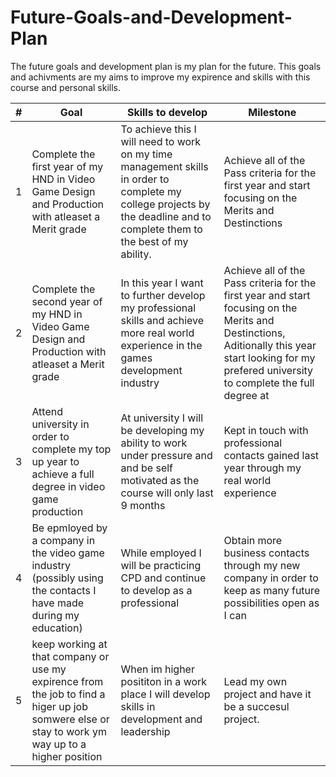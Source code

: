 # Future-Goals-and-Development-Plan
The future goals and development plan is my plan for the future. This goals and achivments are my aims to improve my expirence and skills with this course and personal skills.


| # | Goal | Skills to develop  | Milestone |
| ------------- | ------------- | ------------- | ------------- | 
| 1  | Complete the first year of my HND in Video Game Design and Production with atleaset a Merit grade  | To achieve this I will need to work on my time management skills in order to complete my college projects by the deadline and to complete them to the best of my ability.  | Achieve all of the Pass criteria for the first year and start focusing on the Merits and Destinctions  |
| 2  | Complete the second year of my HND in Video Game Design and Production with atleaset a Merit grade  | In this year I want to further develop my professional skills and achieve more real world experience in the games development industry  | Achieve all of the Pass criteria for the first year and start focusing on the Merits and Destinctions, Aditionally this year start looking for my prefered university to complete the full degree at  |
| 3  | 	Attend university in order to complete my top up year to achieve a full degree in video game production | At university I will be developing my ability to work under pressure and and be self motivated as the course will only last 9 months  | Kept in touch with professional contacts gained last year through my real world experience  |
| 4  | Be epmloyed by a company in the video game industry (possibly using the contacts I have made during my education)  | While employed I will be practicing CPD and continue to develop as a professional  | Obtain more business contacts through my new company in order to keep as many future possibilities open as I can  |
| 5  | keep working at that company or use my expirence from the job to find a higer up job somwere else or stay to work ym way up to a higher position  | When im higher posititon in a work place I will develop skills in development and leadership  | Lead my own project and have it be a succesul project.  |
